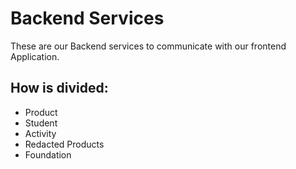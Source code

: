# Backend Services

These are our Backend services to communicate with our frontend Application.

## How is divided:

- Product
- Student
- Activity
- Redacted Products
- Foundation
